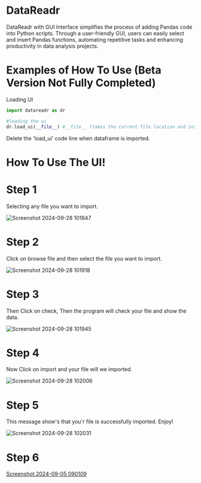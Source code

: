 # DataReadr
DataReadr with GUI Interface simplifies the process of adding Pandas code into Python scripts. Through a user-friendly GUI, users can easily select and insert Pandas functions, automating repetitive tasks and enhancing productivity in data analysis projects.

# Examples of How To Use (Beta Version Not Fully Completed)

Loading UI
```python
import datareadr as dr

#loading the ui
dr.load_ui(__file__) #__file__ (takes the current file location and insert it in the program)
```
Delete the 'load_ui' code line when dataframe is imported.

# How To Use The UI!

# Step 1
Selecting any file you want to import.

![Screenshot 2024-09-28 101847](https://github.com/user-attachments/assets/7c49cdef-b964-4190-acfe-c96d97e8361c)

# Step 2
Click on browse file and then select the file you want to import.

![Screenshot 2024-09-28 101918](https://github.com/user-attachments/assets/a9428945-130b-43bf-981b-bd5e02461c96)

# Step 3
Then Click on check, Then the program will check your file and show the data.

![Screenshot 2024-09-28 101945](https://github.com/user-attachments/assets/a8941177-8607-4ae5-9b05-ee90469cf0e4)

# Step 4
Now Click on import and your file will we imported.

![Screenshot 2024-09-28 102006](https://github.com/user-attachments/assets/b7780fb9-34d6-4f05-950e-af823ab2187a)

# Step 5
This message show's that you'r file is successfully imported. Enjoy!

![Screenshot 2024-09-28 102031](https://github.com/user-attachments/assets/29f948a2-84da-4ae3-bb89-4fe06253e4a5)

# Step 6
[Screenshot 2024-09-05 090109](https://github.com/user-attachments/assets/b6a900f9-3528-415d-abea-c7fda9dd0516)



